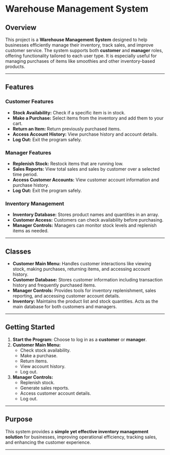 # Warehouse Management System

## Overview
This project is a **Warehouse Management System** designed to help businesses efficiently manage their inventory, track sales, and improve customer service. The system supports both **customer** and **manager** roles, offering functionality tailored to each user type. It is especially useful for managing purchases of items like smoothies and other inventory-based products.

---

## Features

### Customer Features
- **Stock Availability:** Check if a specific item is in stock.  
- **Make a Purchase:** Select items from the inventory and add them to your cart.  
- **Return an Item:** Return previously purchased items.  
- **Access Account History:** View purchase history and account details.  
- **Log Out:** Exit the program safely.  

### Manager Features
- **Replenish Stock:** Restock items that are running low.  
- **Sales Reports:** View total sales and sales by customer over a selected time period.  
- **Access Customer Accounts:** View customer account information and purchase history.  
- **Log Out:** Exit the program safely.  

### Inventory Management
- **Inventory Database:** Stores product names and quantities in an array.  
- **Customer Access:** Customers can check availability before purchasing.  
- **Manager Controls:** Managers can monitor stock levels and replenish items as needed.  

---

## Classes
- **Customer Main Menu:** Handles customer interactions like viewing stock, making purchases, returning items, and accessing account history.  
- **Customer Database:** Stores customer information including transaction history and frequently purchased items.  
- **Manager Controls:** Provides tools for inventory replenishment, sales reporting, and accessing customer account details.  
- **Inventory:** Maintains the product list and stock quantities. Acts as the main database for both customers and managers.  

---

## Getting Started
1. **Start the Program:** Choose to log in as a **customer** or **manager**.  
2. **Customer Main Menu:**  
   - Check stock availability.  
   - Make a purchase.  
   - Return items.  
   - View account history.  
   - Log out.  
3. **Manager Controls:**  
   - Replenish stock.  
   - Generate sales reports.  
   - Access customer account details.  
   - Log out.  

---

## Purpose
This system provides a **simple yet effective inventory management solution** for businesses, improving operational efficiency, tracking sales, and enhancing the customer experience.

---


